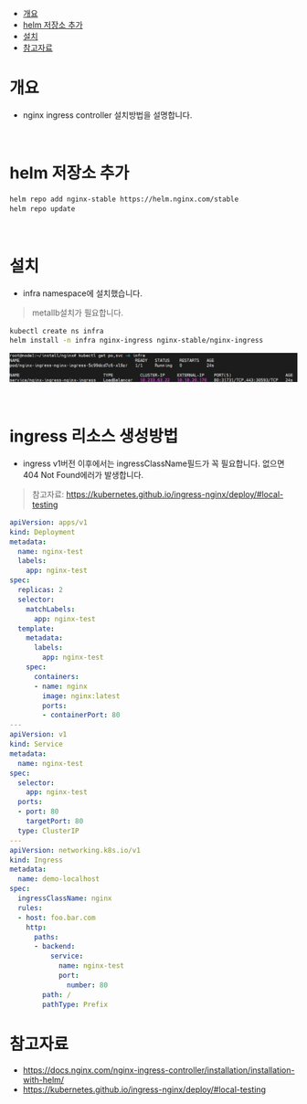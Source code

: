 - [개요](#--)
- [helm 저장소 추가](#helm-------)
- [설치](#--)
- [참고자료](#----)

# 개요
* nginx ingress controller 설치방법을 설명합니다.

<br>

# helm 저장소 추가
```sh
helm repo add nginx-stable https://helm.nginx.com/stable
helm repo update
```

<br>

# 설치
* infra namespace에 설치했습니다.
> metallb설치가 필요합니다.
```sh
kubectl create ns infra
helm install -n infra nginx-ingress nginx-stable/nginx-ingress
```

![installed](./imgs/installed.png)

<br>

# ingress 리소스 생성방법
* ingress v1버전 이후에서는 ingressClassName필드가 꼭 필요합니다. 없으면 404 Not Found에러가 발생합니다.
> 참고자료: https://kubernetes.github.io/ingress-nginx/deploy/#local-testing
```yaml
apiVersion: apps/v1
kind: Deployment
metadata:
  name: nginx-test
  labels:
    app: nginx-test
spec:
  replicas: 2
  selector:
    matchLabels:
      app: nginx-test
  template:
    metadata:
      labels:
        app: nginx-test
    spec:
      containers:
      - name: nginx
        image: nginx:latest
        ports:
        - containerPort: 80
---
apiVersion: v1
kind: Service
metadata:
  name: nginx-test
spec:
  selector:
    app: nginx-test
  ports:
  - port: 80
    targetPort: 80
  type: ClusterIP
---
apiVersion: networking.k8s.io/v1
kind: Ingress
metadata:
  name: demo-localhost
spec:
  ingressClassName: nginx
  rules:
  - host: foo.bar.com
    http:
      paths:
      - backend:
          service:
            name: nginx-test
            port:
              number: 80
        path: /
        pathType: Prefix
```

# 참고자료
* https://docs.nginx.com/nginx-ingress-controller/installation/installation-with-helm/
* https://kubernetes.github.io/ingress-nginx/deploy/#local-testing